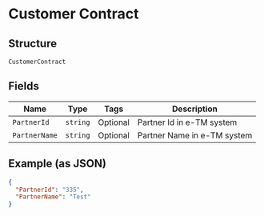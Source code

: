 
# Customer Contract

## Structure

`CustomerContract`

## Fields

| Name | Type | Tags | Description |
|  --- | --- | --- | --- |
| `PartnerId` | `string` | Optional | Partner Id in e-TM system |
| `PartnerName` | `string` | Optional | Partner Name in e-TM system |

## Example (as JSON)

```json
{
  "PartnerId": "335",
  "PartnerName": "Test"
}
```

